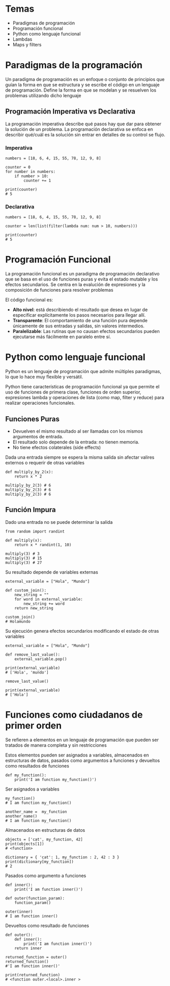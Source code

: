 # Temas

* Paradigmas de programación
* Programación funcional
* Python como lenguaje funcional
* Lambdas
* Maps y filters

# Paradigmas de la programación

Un paradigma de programación es un enfoque o conjunto de principios que guían la forma en que se estructura y se escribe el código en un lenguaje de programación.
Define la forma en que se modelan y se resuelven los problemas utilizando dicho lenguaje

## Programación Imperativa vs Declarativa

La programación imperativa describe qué pasos hay que dar para obtener la solución de un problema.
La programación declarativa se enfoca en describir qué/cuál es la solución sin entrar en detalles de su control se flujo.

### Imperativa
```
numbers = [18, 6, 4, 15, 55, 78, 12, 9, 8]

counter = 0
for number in numbers:
    if number > 10:
        counter += 1

print(counter)
# 5
```

### Declarativa
```
numbers = [18, 6, 4, 15, 55, 78, 12, 9, 8]

counter = len(list(filter(lambda num: num > 10, numbers)))

print(counter)
# 5
```

# Programación Funcional
La programación funcional es un paradigma de programación declarativo que se basa en el uso de funciones puras y evita el estado mutable y los efectos secundarios. Se centra en la evalución de expresiones y la composición de funciones para resolver problemas

El código funcional es:
* __Alto nivel__: está describiendo el resultado que desea en lugar de especificar explícitamente los pasos necesarios para llegar allí.
* __Transparente__: El comportamiento de una función pura depende únicamente de sus entradas y salidas, sin valores intermedios.
* __Paralelizable__: Las rutinas que no causan efectos secundarios pueden ejecutarse más fácilmente en paralelo entre sí.

# Python como lenguaje funcional
Python es un lenguaje de programación que admite múltiples paradigmas, lo que lo hace muy flexible y versátil.

Python tiene características de programación funcional ya que permite el uso de funciones de primera clase, funciones de orden superior, expresiones lambda y operaciones de lista (como map, filter y reduce) para realizar operaciones funcionales.

## Funciones Puras
* Devuelven el mismo resultado al ser llamadas con los mismos argumentos de entrada.
* El resultado solo depende de la entrada: no tienen memoria.
* No tiene efectos colaterales (side effects)

Dada una entrada siempre se espera la misma salida sin afectar valires externos o requerir de otras variables

```
def multiply_by_2(x):
    return x * 2

multiply_by_2(3) # 6
multiply_by_2(3) # 6
multiply_by_2(3) # 6
```
## Función Impura

Dado una entrada no se puede determinar la salida

```
from random import randint

def multiply(x):
    return x * randint(1, 10)

multiply(3) # 3
multiply(3) # 15
multiply(3) # 27
```

Su resultado depende de variables externas

```
external_variable = ["Hola", "Mundo"]

def custom_join():
    new_string = ""
    for word in external_variable:
        new_string += word
    return new_string

custom_join()
# Holamundo
```

Su ejecución genera efectos secundarios modificando el estado de otras variables


```
external_variable = ["Hola", "Mundo"]

def remove_last_value():
    external_variable.pop()

print(external_variable)
# ['Hola', 'mundo']

remove_last_value()

print(external_variable)
# ['Hola']
```

# Funciones como ciudadanos de primer orden
Se refieren a elementos en un lenguaje de programación que pueden ser tratados de manera completa y sin restricciones

Estos elementos pueden ser asignados a variables, almacenados en estructuras de datos, pasados como argumentos a funciones y devueltos como resultados de funciones

```
def my_function():
    print('I am function my_function()')    
```

Ser asignados a variables
```
my_function()
# I am function my_function()

another_name =  my_function
another_name()
# I am function my_function()
```

Almacenados en estructuras de datos
```
objects = ['cat', my_function, 42]
print(objects[1])
# <function>

dictionary = { 'cat': 1, my_function : 2, 42 : 3 }
print(dictionary[my_function])
# 2
```

Pasados como argumento a funciones
```
def inner():
    print('I am function inner()')

def outer(function_param):
    function_param()

outer(inner)
# I am function inner()
```

Devueltos como resultado de funciones
```
def outer():
    def inner():
        print('I am function inner()')
    return inner

returned_function = outer()
returned_function()
#'I am function inner()'

print(returned_function)
# <function outer.<local>.inner >
```